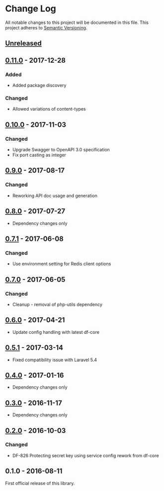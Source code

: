 # Change Log
All notable changes to this project will be documented in this file.
This project adheres to [Semantic Versioning](http://semver.org/).

## [Unreleased]
## [0.11.0] - 2017-12-28
### Added
- Added package discovery
### Changed
- Allowed variations of content-types

## [0.10.0] - 2017-11-03
### Changed
- Upgrade Swagger to OpenAPI 3.0 specification
- Fix port casting as integer

## [0.9.0] - 2017-08-17
### Changed
- Reworking API doc usage and generation

## [0.8.0] - 2017-07-27
- Dependency changes only

## [0.7.1] - 2017-06-08
### Changed
- Use environment setting for Redis client options

## [0.7.0] - 2017-06-05
### Changed
- Cleanup - removal of php-utils dependency

## [0.6.0] - 2017-04-21
- Update config handling with latest df-core

## [0.5.1] - 2017-03-14
- Fixed compatibility issue with Laravel 5.4

## [0.4.0] - 2017-01-16
- Dependency changes only

## [0.3.0] - 2016-11-17
- Dependency changes only

## [0.2.0] - 2016-10-03
### Changed
- DF-826 Protecting secret key using service config rework from df-core

## 0.1.0 - 2016-08-11
First official release of this library.

[Unreleased]: https://github.com/dreamfactorysoftware/df-cache/compare/0.11.0..HEAD
[0.11.0]: https://github.com/dreamfactorysoftware/df-cache/compare/0.10.0...0.11.0
[0.10.0]: https://github.com/dreamfactorysoftware/df-cache/compare/0.9.0...0.10.0
[0.9.0]: https://github.com/dreamfactorysoftware/df-cache/compare/0.8.0...0.9.0
[0.8.0]: https://github.com/dreamfactorysoftware/df-cache/compare/0.7.1...0.8.0
[0.7.1]: https://github.com/dreamfactorysoftware/df-cache/compare/0.7.0...0.7.1
[0.7.0]: https://github.com/dreamfactorysoftware/df-cache/compare/0.6.0...0.7.0
[0.6.0]: https://github.com/dreamfactorysoftware/df-cache/compare/0.5.1...0.6.0
[0.5.1]: https://github.com/dreamfactorysoftware/df-cache/compare/0.5.0...0.5.1
[0.5.0]: https://github.com/dreamfactorysoftware/df-cache/compare/0.4.0...0.5.0
[0.4.0]: https://github.com/dreamfactorysoftware/df-cache/compare/0.3.0...0.4.0
[0.3.0]: https://github.com/dreamfactorysoftware/df-cache/compare/0.2.0...0.3.0
[0.2.0]: https://github.com/dreamfactorysoftware/df-cache/compare/0.1.0...0.2.0
